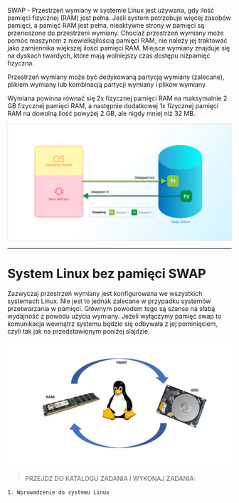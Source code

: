 SWAP - Przestrzeń wymiany w systemie Linux jest używana, gdy ilość pamięci fizycznej (RAM) jest pełna. Jeśli system potrzebuje więcej zasobów pamięci, a pamięć RAM jest pełna, nieaktywne strony w pamięci są przenoszone do przestrzeni wymiany. Chociaż przestrzeń wymiany może pomóc maszynom z niewielkąilością pamięci RAM, nie należy jej traktować jako zamiennika większej ilości pamięci RAM. Miejsce wymiany znajduje się na dyskach twardych, które mają wolniejszy czas dostępu niżpamięć fizyczna.

Przestrzeń wymiany może być dedykowaną partycją wymiany (zalecane), plikiem wymiany lub kombinacją partycji wymiany i plików wymiany.

Wymiana powinna równać się 2x fizycznej pamięci RAM na maksymalnie 2 GB fizycznej pamięci RAM, a następnie dodatkowej 1x fizycznej pamięci RAM na dowolną ilość powyżej 2 GB, ale nigdy mniej niż 32 MB.

![LinuxSWAP](/grafiki/1_06_1_LinuxSWAP.png)
___
# System Linux bez pamięci SWAP

Zazwyczaj przestrzeń wymiany jest konfigurowana we wszystkich systemach Linux. Nie jest to jednak zalecane w przypadku systemów przetwarzania w pamięci. Głównym powodem tego są szanse na słabą wydajność z powodu użycia wymiany.
Jeżeli wyłączymy pamięć swap to komunikacja wewnątrz systemu będzie się odbywała z jej pominięciem, czyli tak jak na przedstawionym poniżej slajdzie.

![LinuxSWAP](/grafiki/1_06_1_LinuxSWAP2.png)


>PRZEJDZ DO KATALOGU ZADANIA I WYKONAJ ZADANIA:

```
1. Wprowadzenie do systemu Linux
```
